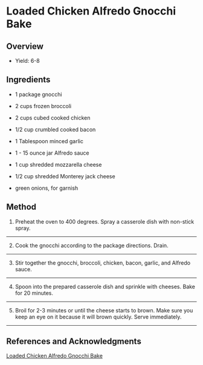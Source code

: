 # Loaded Chicken Alfredo Gnocchi Bake

## Overview

- Yield: 6-8

## Ingredients

- 1 package gnocchi

- 2 cups frozen broccoli

- 2 cups cubed cooked chicken

- 1/2 cup crumbled cooked bacon

- 1 Tablespoon minced garlic

- 1 - 15 ounce jar Alfredo sauce

- 1 cup shredded mozzarella cheese

- 1/2 cup shredded Monterey jack cheese

- green onions, for garnish

## Method

1. Preheat the oven to 400 degrees. Spray a casserole dish with non-stick spray.
---

2. Cook the gnocchi according to the package directions. Drain.
---

3. Stir together the gnocchi, broccoli, chicken, bacon, garlic, and Alfredo sauce.
---

4. Spoon into the prepared casserole dish and sprinkle with cheeses. Bake for 20 minutes.
---

5. Broil for 2-3 minutes or until the cheese starts to brown. Make sure you keep an eye on it because it will brown quickly. Serve immediately.
---

## References and Acknowledgments

[Loaded Chicken Alfredo Gnocchi Bake](https://insidebrucrewlife.com/loaded-chicken-alfredo-gnocchi-bake/)

